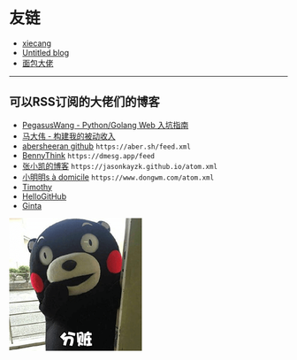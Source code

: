 # 友链

- [xiecang](https://xiecang.github.io/)
- [Untitled blog](http://blog.zhipengx.com/)
- [面包大佬](https://nkiiiiid.github.io/)

---

## 可以RSS订阅的大佬们的博客

- [PegasusWang - Python/Golang Web 入坑指南](https://github.com/PegasusWang/python-web-guide)
- [马大伟 - 构建我的被动收入](https://www.bmpi.dev/)
- [abersheeran github](https://github.com/abersheeran) `https://aber.sh/feed.xml`
- [BennyThink](https://dmesg.app/) `https://dmesg.app/feed`
- [张小凯的博客](https://github.com/JasonkayZK) `https://jasonkayzk.github.io/atom.xml`
- [小明明s à domicile](https://www.dongwm.com/) `https://www.dongwm.com/atom.xml`
- [Timothy](https://xiaozhou.net/atom.xml)
- [HelloGitHub](https://hellogithub.com/rss)
- [Ginta](https://ginta.top/atom.xml)

![.](./images/2021-05-13-12-14-07.png)
